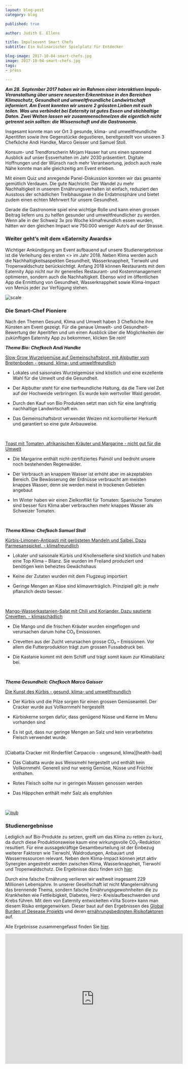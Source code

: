 ```yaml
---
layout: blog-post
category: blog

published: true

author: Judith E. Ellens

title: Impulsevent Smart Chefs
subtitle: Ein kulinarischer Spielplatz für Entdecker

blog-image: 2017-10-04-smart-chefs.jpg
image: 2017-10-04-smart-chefs.jpg
tags:
- press

---
```


<em style="font-weight: bold;">**Am 28. September 2017 haben wir im Rahmen einer interaktiven Impuls-Veranstaltung über unsere neuesten Erkenntnisse in den Bereichen Klimaschutz, Gesundheit und umweltfreundliche Landwirtschaft informiert. Am Event konnten wir unsere 2 grössten Lieben mit euch teilen. Was uns verbindet bei Eaternity ist gutes Essen und stichhaltige Daten. Zwei Welten lassen wir zusammenschmelzen die eigentlich nicht getrennt sein sollten: die Wissenschaft und die Gastronomie.**</em>

Insgesamt konnte man vor Ort 3 gesunde, klima- und umweltfreundliche Aperitifen sowie ihre Gegenstücke degustieren, bereitgestellt von unseren 3 Chefköche Andi Handke, Marco Geisser und Samuel Stoll.  

Konsum- und Trendforscherin Mirjam Hauser hat uns einen spannend Ausblick auf unser Essverhalten im Jahr 2030 präsentiert. Digitale Hoffnungen und der Wünsch nach mehr Verantwortung, jedoch auch reale Nähe konnte man alle gleichzeitig am Event erleben.

Mit einem Quiz und anregende Panel-Diskussion konnten wir das gesamte gemütlich Verdauen. Die gute Nachricht: Der Wandel zu mehr Nachhaltigkeit in unserem Ernährungsverhalten ist einfach, reduziert den Ausstoss der schädlichen Treibhausgase in die Erdatmosphäre und bietet zudem einen echten Mehrwert für unsere Gesundheit.

Gerade die Gastronomie spiel eine wichtige Rolle und kann einen grossen Beitrag liefern uns zu helfen gesunder und umweltfreundlicher zu werden.
Wenn alle in der Schweiz 3x pro Woche klimafreundlich essen wurden, hätten wir den gleichen Impact wie 750.000 weniger Auto’s auf der Strasse.

### Weiter geht’s mit dem «Eaternity Awards»
Wichtiger Ankündigung am Event aufbauend auf unsere Studienergebnisse ist die Verleihung des ersten <<Eaternity Awards>> im Jahr 2018. Neben Klima werden auch die Nachhaltigkeitsaspekten Gesundheit, Wasserknappheit, Tierwohl und Tropenwaldschutz berücksichtigt. Anfang 2018 können Restaurants mit dem Eaternity App nicht nur ihr generelles Restaurant- und Kostenmanagement optimieren, sondern auch die Nachhaltigkeit. Ebenso wird im öffentlichen App die Ermittlung von Gesundheit, Wasserknappheit sowie Klima-Impact von Menüs jeder zur Verfügung stehen.

![scale](/assets/smart-chefs/illustration.png "App Illustration Menu")

### Die Smart-Chef Pioniere
Nach den Themen Gesund, Klima und Umwelt haben 3 Chefköche ihre Künsten am Event gezeigt.
Für die genaue Umwelt- und Gesundheit-Bewertung der Aperitifen und um einen Ausblick über die Möglichkeiten der zukünftigen Eaternity App zu bekommen, klicken Sie rein!




<em style="font-weight: bold;">**Thema Bio: Chefkoch Andi Handke**</em>

[Slow Grow Wurzelgemüse auf Gemeinschaftsbrot, mit Alpbutter vom Breitenboden - gesund, klima- und umweltfreundlich][bio-good]

* Lokales und saisonales Wurzelgemüse sind köstlich und eine exzellente Wahl für die Umwelt und die Gesundheit.

* Der Alpbutter steht für eine tierfreundliche Haltung, da die Tiere viel Zeit auf der Hochweide verbringen. Es wurde kein wertvoller Wald gerodet.

* Durch den Kauf von Bio Produkten setzt man sich für eine langfristig nachhaltige Landwirtschaft ein.

* Das Gemeinschaftsbrot verwendet Weizen mit kontrollierter Herkunft und garantiert so eine gute Anbauweise.
<br />

[Toast mit Tomaten, afrikanischen Kräuter und Margarine - nicht gut für die Umwelt][bio-bad]

* Die Margarine enthält nicht-zertifiziertes Palmöl und bedroht unsere noch bestehenden Regenwälder.

* Der Verbrauch an knappem Wasser ist erhöht aber im akzeptablen Bereich. Die Bewässerung der Erdnüsse verbraucht am meisten knappes Wasser, denn sie werden meist in trockenen Gebieten angebaut

* Im Winter haben wir einen Zielkonflikt für Tomaten: Spanische Tomaten sind besser fürs Klima aber verbrauchen mehr knappes Wasser als Schweizer Tomaten.



<br />

<em style="font-weight: bold;">**Thema Klima: Chefkoch Samuel Stoll**</em>

[Kürbis-Limonen-Antipasti mit gerösteten Mandeln und Salbei. Dazu Parmesanspickel. - klimafreundlich][klima-good]

* Lokaler und saisonale Kürbis und Knollensellerie sind köstlich und haben eine Top Klima – Bilanz. Sie wurden im Freiland produziert und benötigen kein beheiztes Gewächshaus

* Keine der Zutaten wurden mit dem Flugzeug importiert

* Geringe Mengen an Käse sind klimaverträglich. Prinzipiell gilt: je mehr pflanzlich desto besser.

<br />

[Mango-Wasserkastanien-Salat mit Chili und Koriander. Dazu sautierte Crevetten. - klimaschädlich][klima-bad]

* Die Mango und die frischen Kräuter wurden eingeflogen und verursachen darum hohe CO₂ Emissionen.

* Crevetten aus der Zucht verursachen grosse CO₂ – Emissionen. Vor allem die Futterproduktion trägt zum grossen Fussabdruck bei.

* Die Kastanie kommt mit dem Schiff und trägt somit kaum zur Klimabilanz bei.


<br />

<em style="font-weight: bold;">**Thema Gesundheit: Chefkoch Marco Gaisser**</em>

[Die Kunst des Kürbis  - gesund, klima- und umweltfreundlich][health-good]

* Der Kürbis und die Pilze sorgen für einen grossen Gemüseanteil. Der Cracker wurde aus Vollkornmehl hergestellt

* Kürbiskerne sorgen dafür, dass genügend Nüsse und Kerne im Menu vorhanden sind

* Es ist gut, dass nur geringe Mengen an Salz und kein verarbeitetes Fleisch verwendet wurde.


<br />
[Ciabatta Cracker mit Rinderfilet Carpaccio - ungesund, klima][health-bad]

* Das Ciabatta wurde aus Weissmehl hergestellt und enthält kein Vollkornmehl. Generell sind nur wenig Gemüse, Nüsse und Früchte enthalten.

* Rotes Fleisch sollte nur in geringen Massen genossen werden

* Das Häppchen enthält mehr Salz als empfohlen


<br />


[![pub](/assets/smart-chefs/cover.jpg "Publication")][summary]


### Studienergebnisse
Lediglich auf Bio-Produkte zu setzen, greift um das Klima zu retten zu kurz, da durch diese Produktionsweise kaum eine wirkungsvolle CO₂-Reduktion resultiert. Für eine aussagekräftige Gesamtbeurteilung ist der Einbezug weiterer Faktoren wie Tierwohl, Waldrodungen, Anbauart und Wasserressourcen relevant. Neben dem Klima-Impact können jetzt aktiv Synergien angestrebt werden zwischen Klima, Wasserknappheit, Tierwohl und Tropenwaldschutz. Die Ergebnisse dazu finden sich [hier][organic].

Durch eine falsche Ernährung verlieren wir weltweit insgesamt 229 Millionen Lebensjahre. In unserer Gesellschaft ist nicht Mangelernährung das brennende Thema, sondern falsche Ernährungsgewohnheiten die zu Krankheiten wie Fettleibigkeit, Diabetes, Herz- Kreislaufbeschwerden und Krebs führen. Mit dem von Eaternity entwickelten «Vita Score» kann man diesem Risiko entgegenwirken. Dieser baut auf den Ergebnissen des [Global Burden of Desease Projekts][gbd] und deren [ernährungsbedingten Risikofaktoren][health] auf.

Alle Ergebnisse zusammengefasst finden Sie [hier][summary].


<iframe width="560" height="410" src="https://www.youtube.com/embed/2ufuKUGVzb4" frameborder="0" allowfullscreen></iframe>


[bio-bad]:http://www.eaternity.org/assets/smart-chefs/Illustration-Organic-Bad.pdf
[bio-good]:http://www.eaternity.org/assets/smart-chefs/Illustration-Organic-Good.pdf
[klima-bad]:http://www.eaternity.org/assets/smart-chefs/Illustration-Klima-Bad.pdf
[klima-good]:http://www.eaternity.org/assets/smart-chefs/Illustration-Klima-Good.pdf
[health-bad]:http://www.eaternity.org/assets/smart-chefs/Illustration-Health-Bad.pdf
[health-good]:http://www.eaternity.org/assets/smart-chefs/Illustration-Health-Good.pdf

[health]:http://www.eaternity.org/assets/smart-chefs/Dietary-Risk-Factors.pdf
[organic]:http://www.eaternity.org/assets/smart-chefs/170927-Eaternity-fact_sheet_booklet.pdf

[summary]:http://www.eaternity.org/assets/smart-chefs/170922-Smart-Chefs-Summary.pdf

[gbd]:http://www.healthdata.org/gbd
